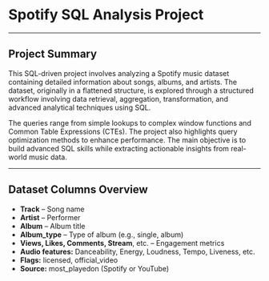 # Spotify SQL Analysis Project

---

## Project Summary

This SQL-driven project involves analyzing a Spotify music dataset containing detailed information about songs, albums, and artists. The dataset, originally in a flattened structure, is explored through a structured workflow involving data retrieval, aggregation, transformation, and advanced analytical techniques using SQL.

The queries range from simple lookups to complex window functions and Common Table Expressions (CTEs). The project also highlights query optimization methods to enhance performance. The main objective is to build advanced SQL skills while extracting actionable insights from real-world music data.

---

## Dataset Columns Overview

- **Track** – Song name  
- **Artist** – Performer  
- **Album** – Album title  
- **Album_type** – Type of album (e.g., single, album)  
- **Views, Likes, Comments, Stream**, etc. – Engagement metrics  
- **Audio features:** Danceability, Energy, Loudness, Tempo, Liveness, etc.  
- **Flags:** licensed, official_video  
- **Source:** most_playedon (Spotify or YouTube)

